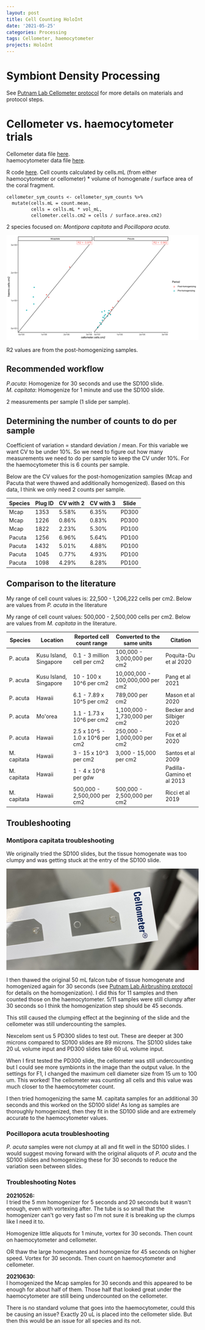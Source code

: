 ```yaml
---
layout: post
title: Cell Counting HoloInt
date: '2021-05-25'
categories: Processing
tags: Cellometer, haemocytometer
projects: HoloInt
---
```


# Symbiont Density Processing

See [Putnam Lab Cellometer protocol](https://github.com/emmastrand/EmmaStrand_Notebook/blob/master/_posts/2021-05-26-Cellometer-Protocol.md) for more details on materials and protocol steps.

# Cellometer vs. haemocytometer trials

Cellometer data file [here](https://github.com/hputnam/Acclim_Dynamics/blob/master/Physiology_variables/cell-counts-cellometer.csv).  
haemocytometer data file [here](https://github.com/hputnam/Acclim_Dynamics/blob/master/Physiology_variables/cell-counts-haemo.csv).  

R code [here](https://github.com/hputnam/Acclim_Dynamics/blob/master/Scripts/Cell-Counts.Rmd). Cell counts calculated by cells.mL (from either haemocytometer or cellometer) * volume of homogenate / surface area of the coral fragment.

```
cellometer_sym_counts <- cellometer_sym_counts %>%
  mutate(cells.mL = count.mean,
         cells = cells.mL * vol_mL,
         cellometer.cells.cm2 = cells / surface.area.cm2)
```

2 species focused on: *Montipora capitata* and *Pocillopora acuta*.

![cell](https://github.com/hputnam/Acclim_Dynamics/blob/master/Output/Cellometer-testing.png?raw=true)

R2 values are from the post-homogenizing samples.

## Recommended workflow

*P.acuta*: Homogenize for 30 seconds and use the SD100 slide.  
*M. capitata*: Homogenize for 1 minute and use the SD100 slide.

2 measurements per sample (1 slide per sample).

## Determining the number of counts to do per sample

Coefficient of variation = standard deviation / mean. For this variable we want CV to be under 10%. So we need to figure out how many measurements we need to do per sample to keep the CV under 10%. For the haemocytometer this is 6 counts per sample.

Below are the CV values for the post-homogenization samples (Mcap and Pacuta that were thawed and additionally homogenized). Based on this data, I think we only need 2 counts per sample.

| Species 	| Plug ID 	| CV with 2  	| CV with 3 	| Slide 	|
|---------	|---------	|------------	|-----------	|-------	|
| Mcap    	| 1353    	| 5.58%      	| 6.35%     	| PD300 	|
| Mcap    	| 1226    	| 0.86%      	| 0.83%     	| PD300 	|
| Mcap    	| 1822    	| 2.23%      	| 5.30%     	| PD100 	|
| Pacuta  	| 1256    	| 6.96%      	| 5.64%     	| PD100 	|
| Pacuta  	| 1432    	| 5.01%      	| 4.88%     	| PD100 	|
| Pacuta  	| 1045    	| 0.77%      	| 4.93%     	| PD100 	|
| Pacuta  	| 1098    	| 4.29%      	| 8.28%     	| PD100 	|

## Comparison to the literature

My range of cell count values is: 22,500 - 1,206,222 cells per cm2. Below are values from *P. acuta* in the literature

My range of cell count values: 500,000 - 2,500,000 cells per cm2. Below are values from *M. capitata* in the literature.

| Species     	| Location               	| Reported cell count range       	| Converted to the same units      	| Citation                  	|
|-------------	|------------------------	|---------------------------------	|----------------------------------	|---------------------------	|
| P. acuta    	| Kusu Island, Singapore 	| 0.1 - 3 million cell per cm2    	| 100,000 - 3,000,000 per cm2      	| Poquita-Du et al 2020     	|
| P. acuta    	| Kusu Island, Singapore 	| 10 - 100 x 10^6 per cm2         	| 10,000,000 - 100,000,000 per cm2 	| Pang et al 2021           	|
| P. acuta    	| Hawaii                 	| 6.1 - 7.89 x 10^5 per cm2       	| 789,000 per cm2                  	| Mason et al 2020          	|
| P. acuta    	| Mo'orea                	| 1.1 - 1.73 x 10^6 per cm2       	| 1,100,000 - 1,730,000 per cm2    	| Becker and Silbiger 2020  	|
| P. acuta    	| Hawaii                 	| 2.5 x 10^5 - 1.0 x 10^6 per cm2 	| 250,000 - 1,000,000 per cm2      	| Fox et al 2020            	|
| M. capitata 	| Hawaii                 	| 3 - 15 x 10^3 per cm2           	| 3,000 - 15,000 per cm2           	| Santos et al 2009         	|
| M. capitata 	| Hawaii                 	| 1 - 4 x 10^8 per gdw            	|                                  	| Padilla-Gamino et al 2013 	|
| M. capitata 	| Hawaii                 	| 500,000 - 2,500,000 per cm2     	| 500,000 - 2,500,000 per cm2      	| Ricci et al 2019          	|

## Troubleshooting

### Montipora capitata troubleshooting

We originally tried the SD100 slides, but the tissue homogenate was too clumpy and was getting stuck at the entry of the SD100 slide.

![clump](https://github.com/emmastrand/EmmaStrand_Notebook/blob/master/images/cellometer/mcap-clump.jpg?raw=true)

I then thawed the original 50 mL falcon tube of tissue homogenate and homogenized again for 30 seconds (see [Putnam Lab Airbrushing protocol](https://github.com/emmastrand/EmmaStrand_Notebook/blob/master/_posts/2019-10-22-Airbrushing-Protocol.md) for details on the homogenization). I did this for 11 samples and then counted those on the haemocytometer. 5/11 samples were still clumpy after 30 seconds so I think the homogenization step should be 45 seconds.

This still caused the clumping effect at the beginning of the slide and the cellometer was still undercounting the samples.

Nexcelom sent us 5 PD300 slides to test out. These are deeper at 300 microns compared to SD100 slides are 89 microns. The SD100 slides take 20 uL volume input and PD300 slides take 60 uL volume input.

When I first tested the PD300 slide, the cellometer was still undercounting but I could see more symbionts in the image than the output value. In the settings for F1, I changed the maximum cell diameter size from 15 um to 100 um. This worked! The cellometer was counting all cells and this value was much closer to the haemocytometer count.

I then tried homogenizing the same M. capitata samples for an additional 30 seconds and this worked on the SD100 slide! As long as samples are thoroughly homogenized, then they fit in the SD100 slide and are extremely accurate to the haemocytometer values.


### Pocillopora acuta troubleshooting

*P. acuta* samples were not clumpy at all and fit well in the SD100 slides. I would suggest moving forward with the original aliquots of *P. acuta* and the SD100 slides and homogenizing these for 30 seconds to reduce the variation seen between slides.

### Troubleshooting Notes

**20210526:**    
I tried the 5 mm homogenizer for 5 seconds and 20 seconds but it wasn't enough, even with vortexing after. The tube is so small that the homogenizer can't go very fast so I'm not sure it is breaking up the clumps like I need it to.

Homogenize little aliquots for 1 minute, vortex for 30 seconds. Then count on haemocytometer and cellometer.

OR thaw the large homogenates and homogenize for 45 seconds on higher speed. Vortex for 30 seconds. Then count on haemocytometer and cellometer.

**20210630:**      
I homogenized the Mcap samples for 30 seconds and this appeared to be enough for about half of them. Those half that looked great under the haemocytometer are still being undercounted on the cellometer.

There is no standard volume that goes into the haemocytometer, could this be causing an issue? Exactly 20 uL is placed into the cellometer slide. But then this would be an issue for all species and its not.
